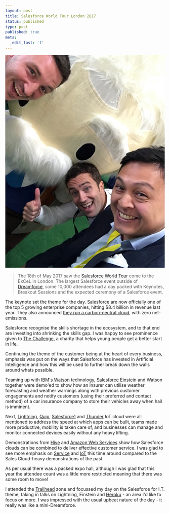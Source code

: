 ```yaml
---
layout: post
title: Salesforce World Tour London 2017
status: published
type: post
published: true
meta:
  _edit_last: '1'
---
```


![Me, John Berkin and Matt Lloren with Einstein](/images/WorldTourLondon2017.jpg "Me, John Berkin and Matt Lloren with Einstein")

> The 18th of May 2017 saw the [Salesforce World Tour](https://www.salesforce.com/uk/campaign/london/) come to the ExCeL in London. The largest Salesforce event outside of [Dreamforce](https://www.salesforce.com/dreamforce/), some 10,000 attendees had a day packed with Keynotes, Breakout Sessions and the expected ceremony of a Salesforce event.

The keynote set the theme for the day. Salesforce are now officially one of the top 5 growing enterprise companies, hitting $8.4 billion in revenue last year. They also announced [they run a carbon-neutral cloud](https://www.salesforce.com/company/news-press/press-releases/2017/04/170413.jsp), with zero net-emissions.

Salesforce recognise the skills shortage in the ecosystem, and to that end are investing into shrinking the skills gap. I was happy to see prominence given to [The Challenge](http://the-challenge.org), a charity that helps young people get a better start in life.

Continuing the theme of the customer being at the heart of every business, emphasis was put on the ways that Salesforce has invested in Artificial Intelligence and how this will be used to further break down the walls around whats possible.

Teaming up with [IBM's Watson](https://www.ibm.com/watson/) technology, [Salesforce Einstein](https://www.salesforce.com/uk/products/einstein/overview/) and Watson together were demo'ed to show how an insurer can utilise weather forecasting and weather warnings along with previous customer engagements and notify customers (using their preferred and contact method) of a car insurance company to store their vehicles away when hail is imminent.

Next, [Lightning](https://developer.salesforce.com/lightning), [Quip](https://quip.com), [Salesforce1](https://www.salesforce.com/uk/solutions/mobile/overview/) and [Thunder](https://www.salesforce.com/products/platform/products/thunder/) IoT cloud were all mentioned to address the speed at which apps can be built, teams made more productive, mobility is taken care of, and businesses can manage and monitor connected devices easily without any heavy lifting.

Demonstrations from [Hive](https://www.hivehome.com) and [Amazon Web Services](https://aws.amazon.com) show how Salesforce clouds can be combined to deliver effective customer service. I was glad to see more emphasis on [Service](https://www.salesforce.com/uk/products/service-cloud/overview/) and [IoT](https://www.salesforce.com/uk/products/iot-cloud/overview/) this time around compared to the Sales Cloud-heavy demonstrations of the past.

As per usual there was a packed expo hall, although I was glad that this year the attendee count was a little more restricted meaning that there was some room to move!

I attended the [Trailhead](https://trailhead.salesforce.com) zone and focussed my day on the Salesforce for I.T. theme, taking in talks on Lightning, Einstein and [Heroku](https://www.heroku.com) - an area I'd like to focus on more. I was impressed with the usual upbeat nature of the day - it really was like a mini-Dreamforce.
